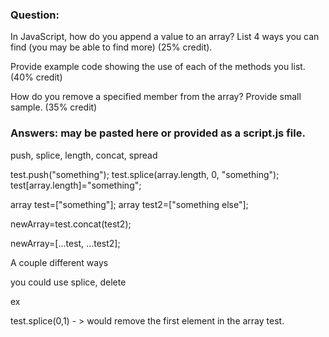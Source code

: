 ### Question:

In JavaScript, how do you append a value to an array?  List 4 ways you can find (you may be able to find more) (25% credit).  

Provide example code showing the use of each of the methods you list. (40% credit)

How do you remove a specified member from the array?  Provide small sample. (35% credit)


### Answers: may be pasted here or provided as a script.js file.

push, splice, length, concat, spread


test.push("something");
test.splice(array.length, 0, "something");
test[array.length]="something";


array test=["something"];
array test2=["something else"];

newArray=test.concat(test2);

newArray=[...test, ...test2];


A couple different ways

you could use splice, delete

ex

test.splice(0,1) - > would remove the first element in the array test.

